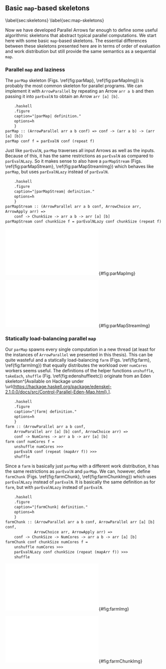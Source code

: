 ## Basic `map`-based skeletons

\label{sec:skeletons}
\label{sec:map-skeletons}

Now we have developed Parallel Arrows far enough to define some useful
algorithmic skeletons that abstract typical parallel computations.
We start here with some basic `map`-based skeletons.
The essential differences between these skeletons presented
here are in terms of order of evaluation and work distribution but
still provide the same semantics as a sequential `map`.

### Parallel `map` and laziness

The `parMap` skeleton (Figs. \ref{fig:parMap}, \ref{fig:parMapImg})
is probably the most common skeleton for parallel programs.
We can implement it with `ArrowParallel` by repeating an Arrow `arr a b` and
then passing it into `parEvalN` to obtain an Arrow `arr [a] [b]`.

~~~~ {#fig:parMap
    .haskell
    .figure
    caption="|parMap| definition."
    options=h
    }
parMap :: (ArrowParallel arr a b conf) => conf -> (arr a b) -> (arr [a] [b])
parMap conf f = parEvalN conf (repeat f)
~~~~

Just like `parEvalN`, `parMap` traverses all input Arrows as well as the inputs.
Because of this, it has the same restrictions as `parEvalN` as compared to
`parEvalNLazy`. So it makes sense to also have a `parMapStream`
(Figs. \ref{fig:parMapStream}, \ref{fig:parMapStreamImg}) which behaves like
`parMap`, but uses `parEvalNLazy` instead of `parEvalN`.

~~~~ {#fig:parMapStream
    .haskell
    .figure
    caption="|parMapStream| definition."
    options=h
    }
parMapStream :: (ArrowParallel arr a b conf, ArrowChoice arr, ArrowApply arr) =>
	conf -> ChunkSize -> arr a b -> arr [a] [b]
parMapStream conf chunkSize f = parEvalNLazy conf chunkSize (repeat f)
~~~~

![`parMap` depiction.](src/img/parMap.pdf){#fig:parMapImg}

![`parMapStream` depiction.](src/img/parMapStream.pdf){#fig:parMapStreamImg}

### Statically load-balancing parallel `map`

Our `parMap` spawns every single computation in a new thread
(at least for the instances of `ArrowParallel` we presented in this thesis).
This can be quite wasteful and a statically load-balancing `farm`
(Figs. \ref{fig:farm}, \ref{fig:farmImg}) that equally distributes the
workload over `numCores` workers seems useful.
The definitions of the helper functions `unshuffle`, `takeEach`,
`shuffle` (Fig. \ref{fig:edenshuffleetc}) originate from an Eden
skeleton^[Available on Hackage under \url{https://hackage.haskell.org/package/edenskel-2.1.0.0/docs/src/Control-Parallel-Eden-Map.html}.].

~~~~ {#fig:farm
    .haskell
    .figure
    caption="|farm| definition."
    options=h
    }
farm :: (ArrowParallel arr a b conf,
	ArrowParallel arr [a] [b] conf, ArrowChoice arr) =>
	conf -> NumCores -> arr a b -> arr [a] [b]
farm conf numCores f =
	unshuffle numCores >>>
	parEvalN conf (repeat (mapArr f)) >>>
	shuffle
~~~~

Since a `farm` is basically just `parMap` with a different work distribution,
it has the same restrictions as `parEvalN` and `parMap`.
We can, however, define `farmChunk` (Figs. \ref{fig:farmChunk}, \ref{fig:farmChunkImg})
which uses `parEvalNLazy` instead of `parEvalN`.
It is basically the same definition as for `farm`, but with
`parEvalNLazy` instead of `parEvalN`.

~~~~ {#fig:farmChunk
    .haskell
    .figure
    caption="|farmChunk| definition."
    options=h
    }
farmChunk :: (ArrowParallel arr a b conf, ArrowParallel arr [a] [b] conf, 
             ArrowChoice arr, ArrowApply arr) =>
	conf -> ChunkSize -> NumCores -> arr a b -> arr [a] [b]
farmChunk conf chunkSize numCores f =
	unshuffle numCores >>>
	parEvalNLazy conf chunkSize (repeat (mapArr f)) >>>
	shuffle
~~~~

![`farm` depiction.](src/img/farmImg.pdf){#fig:farmImg}

![`farmChunk` depiction.](src/img/farmChunkImg.pdf){#fig:farmChunkImg}
